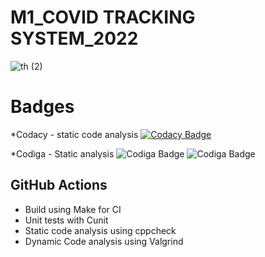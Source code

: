 # M1_COVID TRACKING SYSTEM_2022


![th (2)](https://user-images.githubusercontent.com/101585225/159429204-7f039cbf-5228-48c9-afe2-d507b7c634cd.jpg)



# Badges

*Codacy - static code analysis
[![Codacy Badge](https://app.codacy.com/project/badge/Grade/9c701dc773cc416daecbe747d6f7c61a)](https://www.codacy.com/gh/Abiramikoperundevi/M1_Project_2022/dashboard?utm_source=github.com&amp;utm_medium=referral&amp;utm_content=Abiramikoperundevi/M1_Project_2022&amp;utm_campaign=Badge_Grade)

*Codiga - Static analysis
![Codiga Badge](https://api.codiga.io/project/32085/score/svg)
![Codiga Badge](https://api.codiga.io/project/32085/status/svg)


## GitHub Actions
* Build using Make for CI
* Unit tests with Cunit
* Static code analysis using cppcheck
* Dynamic Code analysis using Valgrind
